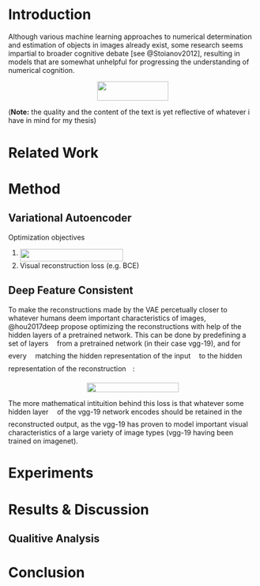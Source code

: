# Introduction #

Although various machine learning approaches to numerical determination and estimation of objects in images already exist, some research seems impartial to broader cognitive debate [see @Stoianov2012], resulting in models that are somewhat unhelpful for progressing the understanding of numerical cognition.
<p align="center"><img src="https://rawgit.com/rien333/numbersense-vae/master/svgs/baac3f1faea174b7f9a59fa8e83073cb.svg?invert_in_darkmode" align=middle width=143.26649039999998pt height=39.452455349999994pt/></p>

(**Note:** the quality and the content of the text is yet reflective of whatever i have in mind for my thesis)


# Related Work #

# Method #

## Variational Autoencoder ##

Optimization objectives
1. <img src="https://rawgit.com/rien333/numbersense-vae/master/svgs/4a5d495a4a9a1140380700f4affe6e59.svg?invert_in_darkmode" align=middle width=208.26828659999998pt height=24.65753399999998pt/>
2. Visual reconstruction loss (e.g. BCE)

## Deep Feature Consistent ##

To make the reconstructions made by the VAE percetually closer to whatever humans deem important characteristics of images, @hou2017deep propose optimizing the reconstructions with help of the hidden layers of a pretrained network. This can be done by predefining a set of layers <img src="https://rawgit.com/rien333/numbersense-vae/master/svgs/bb29cf3d0decad4c2df62b08fbcb2d23.svg?invert_in_darkmode" align=middle width=9.55577369999999pt height=22.831056599999986pt/> from a pretrained network (in their case vgg-19), and for every <img src="https://rawgit.com/rien333/numbersense-vae/master/svgs/bb29cf3d0decad4c2df62b08fbcb2d23.svg?invert_in_darkmode" align=middle width=9.55577369999999pt height=22.831056599999986pt/> matching the hidden representation of the input <img src="https://rawgit.com/rien333/numbersense-vae/master/svgs/332cc365a4987aacce0ead01b8bdcc0b.svg?invert_in_darkmode" align=middle width=9.39498779999999pt height=14.15524440000002pt/> to the hidden representation of the reconstruction <img src="https://rawgit.com/rien333/numbersense-vae/master/svgs/33717a96ef162d4ca3780ca7d161f7ad.svg?invert_in_darkmode" align=middle width=9.39498779999999pt height=18.666631500000015pt/>:

<p align="center"><img src="https://rawgit.com/rien333/numbersense-vae/master/svgs/5bc2442c0525b19f82e624180207553e.svg?invert_in_darkmode" align=middle width=186.32252594999997pt height=18.88772655pt/></p>

The more mathematical intituition behind this loss is that whatever some hidden layer <img src="https://rawgit.com/rien333/numbersense-vae/master/svgs/bb29cf3d0decad4c2df62b08fbcb2d23.svg?invert_in_darkmode" align=middle width=9.55577369999999pt height=22.831056599999986pt/> of the vgg-19 network encodes should be retained in the reconstructed output, as the vgg-19 has proven to model important visual characteristics of a large variety of image types (vgg-19 having been trained on imagenet).

# Experiments #

# Results & Discussion #

## Qualitive Analysis ##

# Conclusion #

